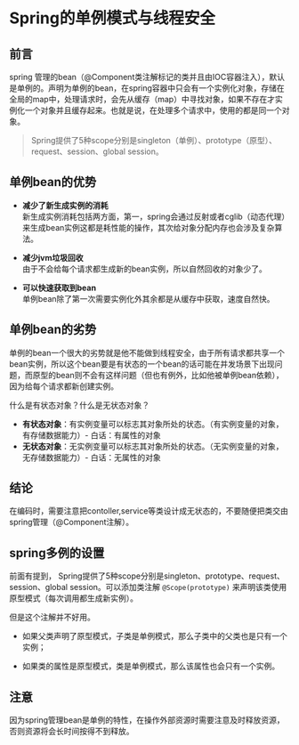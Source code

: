 # Spring的单例模式与线程安全
## 前言
spring 管理的bean（@Component类注解标记的类并且由IOC容器注入），默认是单例的。声明为单例的bean，在spring容器中只会有一个实例化对象，存储在全局的map中，处理请求时，会先从缓存（map）中寻找对象，如果不存在才实例化一个对象并且缓存起来。也就是说，在处理多个请求中，使用的都是同一个对象。

> Spring提供了5种scope分别是singleton（单例）、prototype（原型）、request、session、global session。

## 单例bean的优势
- **减少了新生成实例的消耗**  
    新生成实例消耗包括两方面，第一，spring会通过反射或者cglib（动态代理）来生成bean实例这都是耗性能的操作，其次给对象分配内存也会涉及复杂算法。

- **减少jvm垃圾回收**  
    由于不会给每个请求都生成新的bean实例，所以自然回收的对象少了。
- **可以快速获取到bean**  
    单例bean除了第一次需要实例化外其余都是从缓存中获取，速度自然快。

## 单例bean的劣势
单例的bean一个很大的劣势就是他不能做到线程安全，由于所有请求都共享一个bean实例，所以这个bean要是有状态的一个bean的话可能在并发场景下出现问题，而原型的bean则不会有这样问题（但也有例外，比如他被单例bean依赖），因为给每个请求都新创建实例。

什么是有状态对象？什么是无状态对象？
- **有状态对象**：有实例变量可以标志其对象所处的状态。（有实例变量的对象，有存储数据能力）- 白话：有属性的对象
- **无状态对象**：无实例变量可以标志其对象所处的状态。（无实例变量的对象，无存储数据能力）- 白话：无属性的对象

## 结论
在编码时，需要注意把contoller,service等类设计成无状态的，不要随便把类交由spring管理（@Component注解）。

## spring多例的设置
前面有提到， Spring提供了5种scope分别是singleton、prototype、request、session、global session。可以添加类注解 `@Scope(prototype)` 来声明该类使用原型模式（每次调用都生成新实例）。

但是这个注解并不好用。

- 如果父类声明了原型模式，子类是单例模式，那么子类中的父类也是只有一个实例；

- 如果类的属性是原型模式，类是单例模式，那么该属性也会只有一个实例。

## 注意
因为spring管理bean是单例的特性，在操作外部资源时需要注意及时释放资源，否则资源将会长时间按得不到释放。